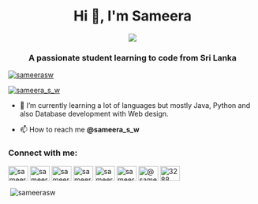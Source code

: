 <h1 align="center">Hi 👋, I'm Sameera</h1>

<p align="center">
  <a href="https://skillicons.dev">
    <img src="https://skillicons.dev/icons?i=github,py,java,html,css,js,selenium,vscode,idea,ps,ai,figma,xd,sketchup&theme=light&perline=7" />
  </a>
</p>

<h3 align="center">A passionate student learning to code from Sri Lanka</h3>

<p align="left"> <a href="https://github.com/ryo-ma/github-profile-trophy"><img src="https://github-profile-trophy.vercel.app/?username=sameerasw&row=2" alt="sameerasw" /></a> </p>

<p align="left"> <a href="https://twitter.com/sameera_s_w" target="blank"><img src="https://img.shields.io/twitter/follow/sameera_s_w?logo=twitter&style=for-the-badge" alt="sameera_s_w" /></a> </p>

- 🌱 I’m currently learning a lot of languages but mostly Java, Python and also Database development with Web design.

- 📫 How to reach me **@sameera_s_w**

<h3 align="left">Connect with me:</h3>
<p align="left">
<a href="https://twitter.com/sameera_s_w" target="blank"><img align="center" src="https://raw.githubusercontent.com/rahuldkjain/github-profile-readme-generator/master/src/images/icons/Social/twitter.svg" alt="sameera_s_w" height="30" width="40" /></a>
<a href="https://linkedin.com/in/sameerasw" target="blank"><img align="center" src="https://raw.githubusercontent.com/rahuldkjain/github-profile-readme-generator/master/src/images/icons/Social/linked-in-alt.svg" alt="sameerasw" height="30" width="40" /></a>
<a href="https://fb.com/sameera.s.w" target="blank"><img align="center" src="https://raw.githubusercontent.com/rahuldkjain/github-profile-readme-generator/master/src/images/icons/Social/facebook.svg" alt="sameera.s.w" height="30" width="40" /></a>
<a href="https://instagram.com/sameera_s_w" target="blank"><img align="center" src="https://raw.githubusercontent.com/rahuldkjain/github-profile-readme-generator/master/src/images/icons/Social/instagram.svg" alt="sameera_s_w" height="30" width="40" /></a>
<a href="https://dribbble.com/sameera_s_w" target="blank"><img align="center" src="https://raw.githubusercontent.com/rahuldkjain/github-profile-readme-generator/master/src/images/icons/Social/dribbble.svg" alt="sameera_s_w" height="30" width="40" /></a>
<a href="https://www.behance.net/sameera_s_w" target="blank"><img align="center" src="https://raw.githubusercontent.com/rahuldkjain/github-profile-readme-generator/master/src/images/icons/Social/behance.svg" alt="sameera_s_w" height="30" width="40" /></a>
<a href="https://medium.com/@sameera_s_w" target="blank"><img align="center" src="https://raw.githubusercontent.com/rahuldkjain/github-profile-readme-generator/master/src/images/icons/Social/medium.svg" alt="@sameera_s_w" height="30" width="40" /></a>
<a href="https://discord.gg/3288" target="blank"><img align="center" src="https://raw.githubusercontent.com/rahuldkjain/github-profile-readme-generator/master/src/images/icons/Social/discord.svg" alt="3288" height="30" width="40" /></a>
</p>

<p>&nbsp;<img align="center" src="https://github-readme-stats.vercel.app/api?username=sameerasw&show_icons=true&locale=en" alt="sameerasw" /></p>
